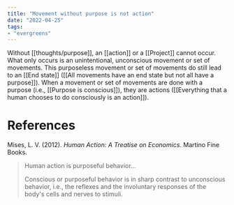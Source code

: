```yaml
---
title: "Movement without purpose is not action"
date: "2022-04-25"
tags:
- "evergreens"
---
```


Without [[thoughts/purpose]], an [[action]] or a [[Project]] cannot occur. What only occurs is an unintentional, unconscious movement or set of movements. This purposeless movement or set of movements do still lead to an [[End state]] ([[All movements have an end state but not all have a purpose]]). When a movement or set of movements are done with a purpose (i.e., [[Purpose is conscious]]), they are actions ([[Everything that a human chooses to do consciously is an action]]).

# References

Mises, L. V. (2012). _Human Action: A Treatise on Economics_. Martino Fine Books.
>Human action is purposeful behavior...
>
>Conscious or purposeful behavior is in sharp contrast to unconscious behavior, i.e., the reflexes and the involuntary responses of the body's cells and nerves to stimuli.
